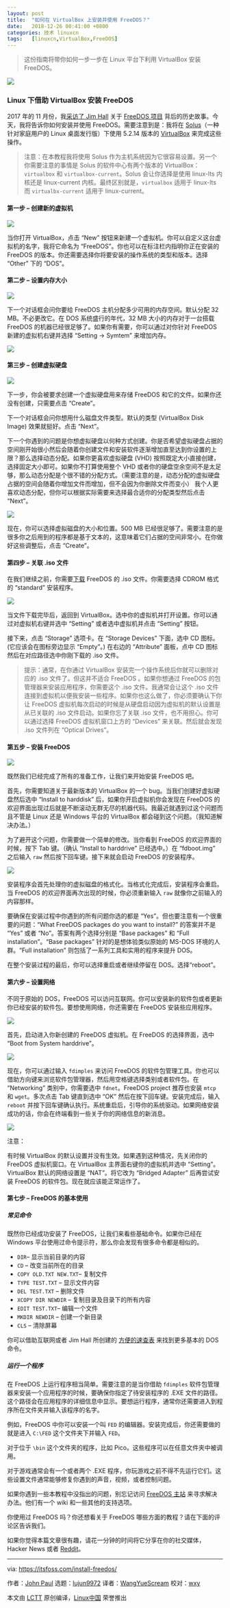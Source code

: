```yaml
---
layout: post
title:	"如何在 VirtualBox 上安装并使用 FreeDOS？"
date:	2018-12-26 00:41:00 +0800 
categories:	技术 linuxcn 
tags:	[linuxcn,VirtualBox,FreeDOS]
---
```




> 
> 这份指南将带你如何一步一步在 Linux 平台下利用 VirtualBox 安装 FreeDOS。
> 
> 
> 


![](/Asserts/Images/album/201812/26/004042kw6a924ty66thtgb.jpg)


### Linux 下借助 VirtualBox 安装 FreeDOS






2017 年的 11 月份，我[采访了 Jim Hall](https://itsfoss.com/interview-freedos-jim-hall/) 关于 [FreeDOS 项目](http://www.freedos.org/) 背后的历史故事。今天，我将告诉你如何安装并使用 FreeDOS。需要注意到是：我将在 [Solus](https://solus-project.com/home/)（一种针对家庭用户的 Linux 桌面发行版）下使用 5.2.14 版本的 [VirtualBox](https://www.virtualbox.org/) 来完成这些操作。



> 
> 注意：在本教程我将使用 Solus 作为主机系统因为它很容易设置。另一个你需要注意的事情是 Solus 的软件中心有两个版本的 VirtualBox：`virtualbox` 和 `virtualbox-current`。Solus 会让你选择是使用 linux-lts 内核还是 linux-current 内核。最终区别就是，`virtualbox` 适用于 linux-lts 而 `virtualbx-current` 适用于 linux-current。
> 
> 
> 


#### 第一步 – 创建新的虚拟机


![](/Asserts/Images/album/201812/26/004103yhfj111dwdx1oqq0.jpg)


当你打开 VirtualBox，点击 “New” 按钮来新建一个虚拟机。你可以自定义这台虚拟机的名字，我将它命名为 “FreeDOS”。你也可以在标注栏内指明你正在安装的 FreeDOS 的版本。你还需要选择你将要安装的操作系统的类型和版本。选择 “Other” 下的 “DOS”。


#### 第二步 – 设置内存大小


![](/Asserts/Images/album/201812/26/004105x87zl9i808lc8ili.jpg)


下一个对话框会问你要给 FreeDOS 主机分配多少可用的内存空间。默认分配 32 MB。不必更改它。在 DOS 系统盛行的年代，32 MB 大小的内存对于一台搭载 FreeDOS 的机器已经很足够了。如果你有需要，你可以通过对你针对 FreeDOS 新建的虚拟机右键并选择 “Setting -> Symtem” 来增加内存。


![](/Asserts/Images/album/201812/26/004108beb2hkd2hbvhvad2.jpg)


#### 第三步 – 创建虚拟硬盘


![](/Asserts/Images/album/201812/26/004110ks2swdydwse2jq2p.jpg)


下一步，你会被要求创建一个虚拟硬盘用来存储 FreeDOS 和它的文件。如果你还没有创建，只需要点击 “Create”。


下一个对话框会问你想用什么磁盘文件类型。默认的类型 (VirtualBox Disk Image) 效果就挺好。点击 “Next”。


下一个你遇到的问题是你想虚拟硬盘以何种方式创建。你是否希望虚拟硬盘占据的空间刚开始很小然后会随着你创建文件和安装软件逐渐增加直至达到你设置的上限？那么选择动态分配。如果你更喜欢虚拟硬盘 (VHD) 按照既定大小直接创建，选择固定大小即可。如果你不打算使用整个 VHD 或者你的硬盘空余空间不是太足够，那么动态分配是个很不错的分配方式。（需要注意的是，动态分配的虚拟硬盘占据的空间会随着你增加文件而增加，但不会因为你删除文件而变小） 我个人更喜欢动态分配，但你可以根据实际需要来选择最合适你的分配类型然后点击 “Next”。


![](/Asserts/Images/album/201812/26/004111cik3tkdmtkjmm3z9.jpg)


现在，你可以选择虚拟磁盘的大小和位置。500 MB 已经很足够了。需要注意的是很多你之后用到的程序都是基于文本的，这意味着它们占据的空间非常小。在你做好这些调整后，点击 “Create”。


#### 第四步 – 关联 .iso 文件


在我们继续之前，你需要[下载](http://www.freedos.org/download/) FreeDOS 的 .iso 文件。你需要选择 CDROM 格式的 “standard” 安装程序。


![](/Asserts/Images/album/201812/26/004113xp6c66s12s6l17w6.jpg)


当文件下载完毕后，返回到 VirtualBox。选中你的虚拟机并打开设置。你可以通过对虚拟机右键并选中 “Setting” 或者选中虚拟机并点击 “Setting” 按钮。


接下来，点击 “Storage” 选项卡。在 “Storage Devices” 下面，选中 CD 图标。(它应该会在图标旁边显示 “Empty”。) 在右边的 “Attribute” 面板，点中 CD 图标然后在对应路径选中你刚下载的 .iso 文件。



> 
> 提示：通常，在你通过 VirtualBox 安装完一个操作系统后你就可以删除对应的 .iso 文件了。但这并不适合 FreeDOS 。如果你想通过 FreeDOS 的包管理器来安装应用程序，你需要这个 .iso 文件。我通常会让这个 .iso 文件连接到虚拟机以便我安装一些程序。如果你也这么做了，你必须要确认下你让 FreeDOS 虚拟机每次启动的时候是从硬盘启动因为虚拟机的默认设置是从已关联的 .iso 文件启动。如果你忘了关联 .iso 文件，也不用担心。你可以通过选择 FreeDOS 虚拟机窗口上方的 “Devices” 来关联。然后就会发现 .iso 文件列在 “Optical Drives”。
> 
> 
> 


#### 第五步 – 安装 FreeDOS


![](/Asserts/Images/album/201812/26/004114wltyrd17tlbfy6jd.png)


既然我们已经完成了所有的准备工作，让我们来开始安装 FreeDOS 吧。


首先，你需要知道关于最新版本的 VirtualBox 的一个 bug。当我们创建好虚拟硬盘然后选中 “Install to harddisk” 后，如果你开启虚拟机你会发现在 FreeDOS 的欢迎界面出现过后就是不断滚动无群无尽的机器代码。我最近就遇到过这个问题而且不管是 Linux 还是 Windows 平台的 VirtualBox 都会碰到这个问题。（我知道解决办法。）


为了避开这个问题，你需要做一个简单的修改。当你看到 FreeDOS 的欢迎界面的时候，按下 Tab 键。（确认 “Install to harddrive” 已经选中。）在 “fdboot.img” 之后输入 `raw` 然后按下回车键。接下来就会启动 FreeDOS 的安装程序。


![](/Asserts/Images/album/201812/26/004116nn32oggui62h14u3.png)


安装程序会首先处理你的虚拟磁盘的格式化。当格式化完成后，安装程序会重启。当 FreeDOS 的欢迎界面再次出现的时候，你必须重新输入 `raw` 就像你之前输入的内容那样。


要确保在安装过程中你遇到的所有问题你选的都是 “Yes”。但也要注意有一个很重要的问题：“What FreeDOS packages do you want to install?” 的答案并不是 “Yes” 或者 “No”。答案有两个选择分别是 “Base packages” 和 “Full installation”。“Base packages” 针对的是想体验类似原始的 MS-DOS 环境的人群。“Full installation” 则包括了一系列工具和实用的程序来提升 DOS。


在整个安装过程的最后，你可以选择重启或者继续停留在 DOS。选择“reboot”。


#### 第六步 – 设置网络


不同于原始的 DOS，FreeDOS 可以访问互联网。你可以安装新的软件包或者更新你已经安装的软件包。要想使用网络，你还需要在 FreeDOS 安装些应用程序。


![](/Asserts/Images/album/201812/26/004117j3rbbfrk3z7t4b37.png)


首先，启动进入你新创建的 FreeDOS 虚拟机。在 FreeDOS 的选择界面，选中 “Boot from System harddrive”。


![](/Asserts/Images/album/201812/26/004118elmbm9v9z7q0o09r.png)


现在，你可以通过输入 `fdimples` 来访问 FreeDOS 的软件包管理工具。你也可以借助方向键来浏览软件包管理器，然后用空格键选择类别或者软件包。在 “Networking” 类别中，你需要选中 `fdnet`。FreeDOS project 推荐也安装 `mtcp` 和 `wget`。多次点击 Tab 键直到选中 “OK” 然后在按下回车键。安装完成后，输入 `reboot` 并按下回车键确认执行。系统重启后，引导你的系统驱动。如果网络安装成功的话，你会在终端看到一些关于你的网络信息的新消息。


![](/Asserts/Images/album/201812/26/004120v6kp9w99kkh9y6k7.png)


注意：


有时候 VirtualBox 的默认设置并没有生效。如果遇到这种情况，先关闭你的 FreeDOS 虚拟机窗口。在 VirtualBox 主界面右键你的虚拟机并选中 “Setting”。VirtualBox 默认的网络设置是 “NAT”。将它改为 “Bridged Adapter” 后再尝试安装 FreeDOS 的软件包。现在就应该能正常运作了。


#### 第七步 – FreeDOS 的基本使用


##### 常见命令


既然你已经成功安装了 FreeDOS，让我们来看些基础命令。如果你已经在 Windows 平台使用过命令提示符，那么你会发现有很多命令都是相似的。


* `DIR`– 显示当前目录的内容
* `CD` – 改变当前所在的目录
* `COPY OLD.TXT NEW.TXT`– 复制文件
* `TYPE TEST.TXT` – 显示文件内容
* `DEL TEST.TXT` – 删除文件
* `XCOPY DIR NEWDIR` – 复制目录及目录下的所有内容
* `EDIT TEST.TXT`– 编辑一个文件
* `MKDIR NEWDIR` – 创建一个新目录
* `CLS` – 清除屏幕


你可以借助互联网或者 Jim Hall 所创建的 [方便的速查表](https://opensource.com/article/18/6/freedos-commands-cheat-sheet) 来找到更多基本的 DOS 命令。


##### 运行一个程序


在 FreeDOS 上运行程序相当简单。需要注意的是当你借助 `fdimples` 软件包管理器来安装一个应用程序的时候，要确保你指定了待安装程序的 .EXE 文件的路径。这个路径会在应用程序的详细信息中显示。要想运行程序，通常你还需要进入到程序所在文件夹并输入该程序的名字。


例如，FreeDOS 中你可以安装一个叫 `FED` 的编辑器。安装完成后，你还需要做的就是进入 `C:\FED` 这个文件夹下并输入 `FED`。


对于位于 `\bin` 这个文件夹的程序，比如 Pico。这些程序可以在任意文件夹中被调用。


对于游戏通常会有一个或者两个 .EXE 程序，你玩游戏之前不得不先运行它们。这些设置文件通常能够修复你遇到的声音，视频，或者控制问题。


如果你遇到一些本教程中没指出的问题，别忘记访问 [FreeDOS 主站](http://www.freedos.org/) 来寻求解决办法。他们有一个 wiki 和一些其他的支持选项。


你使用过 FreeDOS 吗？你还想看关于 FreeDOS 哪些方面的教程？请在下面的评论区告诉我们。


如果你觉得本篇文章很有趣，请花一分钟的时间将它分享在你的社交媒体，Hacker News 或者 [Reddit](http://reddit.com/r/linuxusersgroup)。




---


via: <https://itsfoss.com/install-freedos/>


作者：[John Paul](https://itsfoss.com/author/john/) 选题：[lujun9972](https://github.com/lujun9972) 译者：[WangYueScream](https://github.com/WangYueScream) 校对：[wxy](https://github.com/wxy)


本文由 [LCTT](https://github.com/LCTT/TranslateProject) 原创编译，[Linux中国](https://linux.cn/) 荣誉推出
